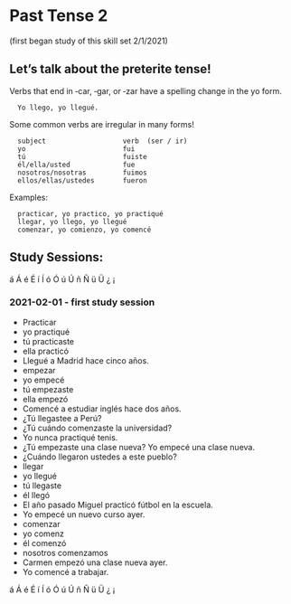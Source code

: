 # Past Tense 2
(first began study of this skill set 2/1/2021)

## Let’s talk about the preterite tense!

Verbs that end in ‑car, ‑gar, or ‑zar have a spelling change in the yo  form. 

      Yo llego, yo llegué.
      
      
Some common verbs are irregular in many forms!

      subject                   verb  (ser / ir)
      yo                        fui
      tú                        fuiste
      él/ella/usted             fue
      nosotros/nosotras         fuimos
      ellos/ellas/ustedes       fueron
      
      
Examples: 

      practicar, yo practico, yo practiqué
      llegar, yo llego, yo llegué
      comenzar, yo comienzo, yo comencé
      
      
## Study Sessions:
á  Á é  É  í  Í   ó   Ó   ú  Ú  ñ  Ñ ü  Ü ¿ ¡  

### 2021-02-01 - first study session 
* Practicar
* yo practiqué
* tú practicaste 
* ella practicó 
* Llegué a Madrid hace cinco años. 
* empezar 
* yo empecé 
* tú empezaste
* ella empezó 
* Comencé a estudiar inglés hace dos años. 
* ¿Tú llegastee a Perú?
* ¿Tú cuándo comenzaste la universidad?
* Yo nunca practiqué tenis.
* ¿Tú empezaste una clase nueva?  Yo empecé una clase nueva.
* ¿Cuándo llegaron ustedes a este pueblo? 
* llegar 
* yo llegué
* tú llegaste 
* él llegó
* El año pasado Miguel practicó fútbol en la escuela. 
* Yo empecé un nuevo curso ayer. 
* comenzar 
* yo comenz
* él comenzó
* nosotros comenzamos 
* Carmen empezó una clase nueva ayer. 
* Yo comencé a trabajar. 

á  Á é  É  í  Í   ó   Ó   ú  Ú  ñ  Ñ ü  Ü ¿ ¡  





